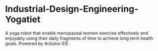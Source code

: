 # Industrial-Design-Engineering-Yogatiet
 A yoga robot that enable menopausal women exercise effectively and  enjoyably using their daily fragments of time to achieve long term health goals. Powered by Arduino IDE. 
